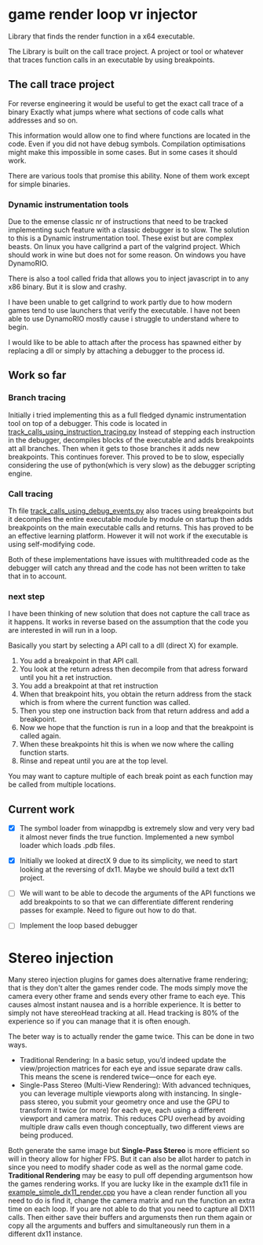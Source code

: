 # game render loop vr injector
Library that finds the render function in a x64 executable.

The Library is built on the call trace project.
A project or tool or whatever that traces function calls in an executable by using breakpoints.

## The call trace project

For reverse engineering it would be useful to get the exact call trace of a binary
Exactly what jumps where what sections of code calls what addresses and so on.

This information would allow one to find where functions are located in the code. Even if you did not have debug symbols.
Compilation optimisations might make this impossible in some cases. But in some cases it should work.

There are various tools that promise this ability. None of them work except for simple binaries.

### Dynamic instrumentation tools
Due to the emense classic nr of instructions that need to be tracked implementing such feature with a classic debugger is to slow.
The solution to this is a Dynamic instrumentation tool. These exist but are complex beasts.
On linux you have callgrind a part of the valgrind project. Which should work in wine but does not for some reason. On windows you have DynamoRIO.

There is also a tool called frida that allows you to inject javascript in to any x86 binary. But it is slow and crashy.

I have been unable to get callgrind to work partly due to how modern games tend to use launchers that verify the executable. I have not been able to use DynamoRIO mostly cause i struggle to understand where to begin.

I would like to be able to attach after the process has spawned either by replacing a dll or simply by attaching a debugger to the process id.


## Work so far

### Branch tracing

Initially i tried implementing this as a full fledged dynamic instrumentation tool on top of a debugger. This code is located in [track_calls_using_instruction_tracing.py](track_calls_using_instruction_tracing.py) Instead of stepping each instruction in the debugger, decompiles blocks of the executable and adds breakpoints att all branches. Then when it gets to those branches it adds new breakpoints. This continues forever.
This proved to be to slow, especially considering the use of python(which is very slow) as the debugger scripting engine.

### Call tracing
Th file [track_calls_using_debug_events.py](track_calls_using_debug_events.py) also traces using breakpoints but it decompiles the entire executable module by module on startup then adds breakpoints on the main executable calls and returns. This has proved to be an effective learning platform. However it will not work if the executable is using self-modifying code.

Both of these implementations have issues with multithreaded code as the debugger will catch any thread and the code has not been written to take that in to account.


### next step
I have been thinking of new solution that does not capture the call trace as it happens.
It works in reverse based on the assumption that the code you are interested in will run in a loop.

Basically you start by selecting a API call to a dll (direct X) for example.
1. You add a breakpoint in that API call.
2. You look at the return adress then decompile from that adress forward until you hit a ret instruction.
3. You add a breakpoint at that ret instruction
4. When that breakpoint hits, you obtain the return address from the stack which is from where the current function was called.
5. Then you step one instruction back from that return address and add a breakpoint.
6. Now we hope that the function is run in a loop and that the breakpoint is called again.
7. When these breakpoints hit this is when we now where the calling function starts.
8. Rinse and repeat until you are at the top level.

You may want to capture multiple of each break point as each function may be called from multiple locations.


## Current work

- [x] The symbol loader from winappdbg is extremely slow and very very bad it almost never finds the true function. Implemented a new symbol loader which loads .pdb files.
- [x] Initially we looked at directX 9 due to its simplicity, we need to start looking at the reversing of dx11. Maybe we should build a text dx11 project.
- [ ] We will want to be able to decode the arguments of the API functions we add breakpoints to so that we can differentiate different rendering passes for example. Need to figure out how to do that.
- [ ] Implement the loop based debugger


# Stereo injection
Many stereo injection plugins for games does alternative frame rendering; that is they don't alter the games render code. The mods simply move the camera every other frame and sends every other frame to each eye.
This causes almost instant nausea and is a horrible experience. It is better to simply not have stereoHead tracking at all. Head tracking is 80% of the experience so if you can manage that it is often enough.

The beter way is to actually render the game twice. This can be done in two ways.
* Traditional Rendering:
In a basic setup, you’d indeed update the view/projection matrices for each eye and issue separate draw calls. This means the scene is rendered twice—once for each eye.
* Single-Pass Stereo (Multi-View Rendering):
With advanced techniques, you can leverage multiple viewports along with instancing. In single-pass stereo, you submit your geometry once and use the GPU to transform it twice (or more) for each eye, each using a different viewport and camera matrix. This reduces CPU overhead by avoiding multiple draw calls even though conceptually, two different views are being produced.

Both generate the same image but **Single-Pass Stereo** is more efficient so will in theory allow for higher FPS. But it can also be allot harder to patch in since you need to modify shader code as well as the normal game code. **Traditional Rendering** may be easy to pull off depending argumentson how the games rendering works.
If you are lucky like in the example dx11 file in [example_simple_dx11_render.cpp](example_simple_dx11_render.cpp) you have a clean render function all you need to do is find it, change the camera matrix and run the function an extra time on each loop.
If you are not able to do that you need to capture all DX11 calls.
Then either save their buffers and argumensts then run them again or copy all the arguments and buffers and simultaneously run them in a different dx11 instance.

